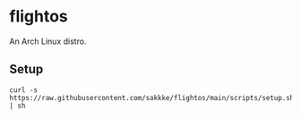 # flightos
An Arch Linux distro.

## Setup

```
curl -s https://raw.githubusercontent.com/sakkke/flightos/main/scripts/setup.sh | sh
```
